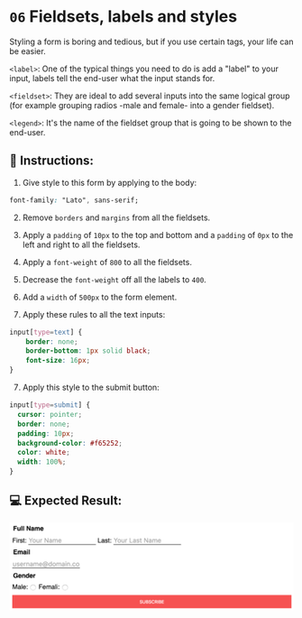 # `06` Fieldsets, labels and styles

Styling a form is boring and tedious, but if you use certain tags, your life can be easier. 

`<label>`: One of the typical things you need to do is add a "label" to your input, labels tell the end-user what the input stands for.

`<fieldset>`: They are ideal to add several inputs into the same logical group (for example grouping radios -male and female- into a gender fieldset).

`<legend>`: It's the name of the fieldset group that is going to be shown to the end-user.

## 📝 Instructions:

1. Give style to this form by applying to the body:

```css
font-family: "Lato", sans-serif;
```

2. Remove `borders` and `margins` from all the fieldsets. 

3. Apply a `padding` of `10px` to the top and bottom and a `padding` of `0px` to the left and right to all the fieldsets. 

4. Apply a `font-weight` of `800` to all the fieldsets.

5. Decrease the `font-weight` off all the labels to `400`.

6. Add a `width` of `500px` to the form element.

7. Apply these rules to all the text inputs:

```css
input[type=text] {
	border: none;
	border-bottom: 1px solid black;
	font-size: 16px;
}
```

7. Apply this style to the submit button:

```css
input[type=submit] {
  cursor: pointer;
  border: none;
  padding: 10px;
  background-color: #f65252;
  color: white;
  width: 100%;
}
```

## 💻 Expected Result:

![06-fieldsets-labels-and-styles](../../.learn/assets/NGmLdal.png?raw=true)
